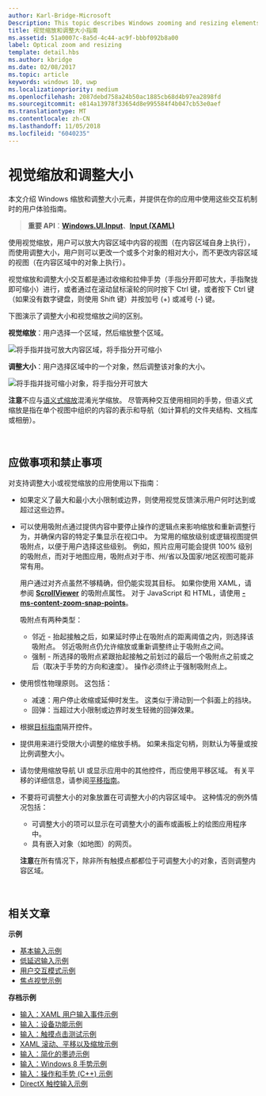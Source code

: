 ```yaml
---
author: Karl-Bridge-Microsoft
Description: This topic describes Windows zooming and resizing elements and provides user experience guidelines for using these interaction mechanisms in your apps.
title: 视觉缩放和调整大小指南
ms.assetid: 51a0007c-8a5d-4c44-ac9f-bbbf092b8a00
label: Optical zoom and resizing
template: detail.hbs
ms.author: kbridge
ms.date: 02/08/2017
ms.topic: article
keywords: windows 10, uwp
ms.localizationpriority: medium
ms.openlocfilehash: 2087debd758a24b50ac1885cb68d4b97ea2898fd
ms.sourcegitcommit: e814a13978f33654d8e995584f4b047cb53e0aef
ms.translationtype: MT
ms.contentlocale: zh-CN
ms.lasthandoff: 11/05/2018
ms.locfileid: "6040235"
---
```

# <a name="optical-zoom-and-resizing"></a>视觉缩放和调整大小



本文介绍 Windows 缩放和调整大小元素，并提供在你的应用中使用这些交互机制时的用户体验指南。

> **重要 API**：[**Windows.UI.Input**](https://msdn.microsoft.com/library/windows/apps/br242084)、[**Input (XAML)**](https://msdn.microsoft.com/library/windows/apps/br227994)

使用视觉缩放，用户可以放大内容区域中内容的视图（在内容区域自身上执行），而使用调整大小，用户则可以更改一个或多个对象的相对大小，而不更改内容区域的视图（在内容区域中的对象上执行）。

视觉缩放和调整大小交互都是通过收缩和拉伸手势（手指分开即可放大，手指聚拢即可缩小）进行，或者通过在滚动鼠标滚轮的同时按下 Ctrl 键，或者按下 Ctrl 键（如果没有数字键盘，则使用 Shift 键）并按加号 (+) 或减号 (-) 键。

下图演示了调整大小和视觉缩放之间的区别。

**视觉缩放**：用户选择一个区域，然后缩放整个区域。

![将手指并拢可放大内容区域，将手指分开可缩小](images/areazoom.png)

**调整大小**：用户选择区域中的一个对象，然后调整该对象的大小。

![将手指并拢可缩小对象，将手指分开可放大](images/objectresize.png)

**注意**不应与[语义式缩放](../controls-and-patterns/semantic-zoom.md)混淆光学缩放。 尽管两种交互使用相同的手势，但语义式缩放是指在单个视图中组织的内容的表示和导航（如计算机的文件夹结构、文档库或相册）。

 

## <a name="dos-and-donts"></a>应做事项和禁止事项


对支持调整大小或视觉缩放的应用使用以下指南：

-   如果定义了最大和最小大小限制或边界，则使用视觉反馈演示用户何时达到或超过这些边界。
-   可以使用吸附点通过提供内容中要停止操作的逻辑点来影响缩放和重新调整行为，并确保内容的特定子集显示在视口中。 为常用的缩放级别或逻辑视图提供吸附点，以便于用户选择这些级别。 例如，照片应用可能会提供 100% 级别的吸附点，而对于地图应用，吸附点对于市、州/省以及国家/地区视图可能非常有用。

    用户通过对齐点虽然不够精确，但仍能实现其目标。 如果你使用 XAML，请参阅 [**ScrollViewer**](https://msdn.microsoft.com/library/windows/apps/br209527) 的吸附点属性。 对于 JavaScript 和 HTML，请使用 [**-ms-content-zoom-snap-points**](https://msdn.microsoft.com/library/hh771895)。

    吸附点有两种类型：

    -   邻近 - 抬起接触之后，如果延时停止在吸附点的距离阈值之内，则选择该吸附点。 邻近吸附点仍允许缩放或重新调整终止于吸附点之间。
    -   强制 - 所选择的吸附点紧跟抬起接触之前划过的最后一个吸附点之前或之后（取决于手势的方向和速度）。 操作必须终止于强制吸附点上。
-   使用惯性物理原则。 这包括：
    -   减速：用户停止收缩或延伸时发生。 这类似于滑动到一个斜面上的挡块。
    -   回弹：当超过大小限制或边界时发生轻微的回弹效果。
-   根据[目标指南](guidelines-for-targeting.md)隔开控件。
-   提供用来进行受限大小调整的缩放手柄。 如果未指定句柄，则默认为等量或按比例调整大小。
-   请勿使用缩放导航 UI 或显示应用中的其他控件，而应使用平移区域。 有关平移的详细信息，请参阅[平移指南](guidelines-for-panning.md)。
-   不要将可调整大小的对象放置在可调整大小的内容区域中。 这种情况的例外情况包括：
    -   可调整大小的项可以显示在可调整大小的画布或画板上的绘图应用程序中。
    -   具有嵌入对象（如地图）的网页。

    **注意**在所有情况下，除非所有触摸点都都位于可调整大小的对象，否则调整内容区域。

     

## <a name="related-articles"></a>相关文章


**示例**
* [基本输入示例](https://go.microsoft.com/fwlink/p/?LinkID=620302)
* [低延迟输入示例](https://go.microsoft.com/fwlink/p/?LinkID=620304)
* [用户交互模式示例](https://go.microsoft.com/fwlink/p/?LinkID=619894)
* [焦点视觉示例](https://go.microsoft.com/fwlink/p/?LinkID=619895)

**存档示例**
* [输入：XAML 用户输入事件示例](https://go.microsoft.com/fwlink/p/?linkid=226855)
* [输入：设备功能示例](https://go.microsoft.com/fwlink/p/?linkid=231530)
* [输入：触摸点击测试示例](https://go.microsoft.com/fwlink/p/?linkid=231590)
* [XAML 滚动、平移以及缩放示例](https://go.microsoft.com/fwlink/p/?linkid=251717)
* [输入：简化的墨迹示例](https://go.microsoft.com/fwlink/p/?linkid=246570)
* [输入：Windows 8 手势示例](https://go.microsoft.com/fwlink/p/?LinkId=264995)
* [输入：操作和手势 (C++) 示例](https://go.microsoft.com/fwlink/p/?linkid=231605)
* [DirectX 触控输入示例](https://go.microsoft.com/fwlink/p/?LinkID=231627)
 

 




